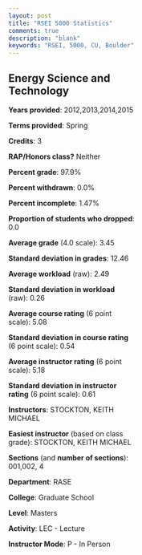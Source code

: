 ```yaml
---
layout: post
title: "RSEI 5000 Statistics"
comments: true
description: "blank"
keywords: "RSEI, 5000, CU, Boulder"
--- 
```

<head>
<script src="https://ajax.googleapis.com/ajax/libs/jquery/2.1.3/jquery.min.js"></script>
<script src="https://dl.dropboxusercontent.com/s/pc42nxpaw1ea4o9/highcharts.js?dl=0"></script>
<!-- <script src="../assets/js/highcharts.js"></script> -->
<style type="text/css">@font-face {
	font-family: "Bebas Neue";
	src: url(https://www.filehosting.org/file/details/544349/BebasNeue%20Regular.otf) format("opentype");
	}
	h1.Bebas { 
		font-family: "Bebas Neue", Verdana, Tahoma;
	}
</style>
</head>
<body>
	<div id="container" style="float: right; width: 45%; height: 88%; margin-left: 2.5%; margin-right: 2.5%;"></div>
	<script language="JavaScript">
		$(document).ready(function() {
		var chart = {type: 'column'};
		var title = {text: 'Grade Distribution'};
		var xAxis = {categories: ['A','B','C','D','F'],crosshair: true};
		var yAxis = {min: 0,title: {text: 'Percentage'}};
		var tooltip = {headerFormat: '<center><b><span style="font-size:20px">{point.key}</span></b></center>',
		               pointFormat: '<td style="padding:0"><b>{point.y:.1f}%</b></td>',
		               footerFormat: '</table>',shared: true,useHTML: true};
		var plotOptions = {column: {pointPadding: 0.0,borderWidth: 0}};  
		var credits = {enabled: false};var series= [{name: 'Percent',data: [50.0,46.59,2.27,0.0,1.14,]}];
		var json = {};
		json.chart = chart;
		json.title = title;
		json.tooltip = tooltip;
		json.xAxis = xAxis;
		json.yAxis = yAxis;  
		json.series = series;
		json.plotOptions = plotOptions;  
		json.credits = credits;
		$('#container').highcharts(json);
	});
	</script>
</body>
			   
## Energy Science and Technology

**Years provided**: 2012,2013,2014,2015

**Terms provided**: Spring

**Credits**: 3

**RAP/Honors class?** Neither

**Percent grade**: 97.9%

**Percent withdrawn**: 0.0%

**Percent incomplete**: 1.47%

**Proportion of students who dropped**: 0.0

**Average grade** (4.0 scale): 3.45

**Standard deviation in grades**: 12.46

**Average workload** (raw): 2.49

**Standard deviation in workload** (raw): 0.26

**Average course rating** (6 point scale): 5.08

**Standard deviation in course rating** (6 point scale): 0.54

**Average instructor rating** (6 point scale): 5.18

**Standard deviation in instructor rating** (6 point scale): 0.61

**Instructors**: STOCKTON, KEITH MICHAEL

**Easiest instructor** (based on class grade): STOCKTON, KEITH MICHAEL

**Sections** (and **number of sections**): 001,002, 4

**Department**: RASE

**College**: Graduate School

**Level**: Masters

**Activity**: LEC - Lecture

**Instructor Mode**: P  - In Person